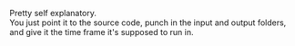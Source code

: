 Pretty self explanatory.  
You just point it to the source code, punch in the input and output folders, and
give it the time frame it's supposed to run in.